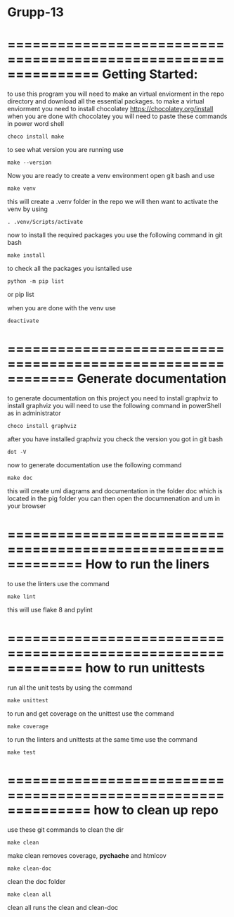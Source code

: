 # Grupp-13
===============================================================
Getting Started:
================================================================
to use this program you will need to make an virtual enviorment
in the repo directory and download all the essential packages. 
to make a virtual enviorment you need to install chocolatey https://chocolatey.org/install
when you are done with chocolatey you will need to paste these commands in power word shell

    choco install make

to see what version you are running use 

    make --version

Now you are ready to create a venv environment open git bash and use

    make venv

this will create a .venv folder in the repo 
we will then want to activate the venv by using

    . .venv/Scripts/activate

now to install the required packages you use the following command in git bash

    make install

to check all the packages you isntalled use 

    python -m pip list
or 
    pip list

when you are done with the venv use

    deactivate

============================================================
Generate documentation
============================================================
to generate documentation on this project you need to install graphviz
to install graphviz you will need to use the following command in powerShell as in administrator

    choco install graphviz

after you have installed graphviz you check the version you got in git bash

    dot -V

now to generate documentation use the following command

    make doc 

this will create uml diagrams and documentation in the folder doc which is located in the pig folder
you can then open the documnenation and um in your browser 

=============================================================
How to run the liners
============================================================
to use the linters use the command

    make lint 

this will use flake 8 and pylint

=============================================================
how to run unittests
=============================================================
run all the unit tests by using the command

    make unittest

to run and get coverage on the unittest use the command

    make coverage

to run the linters and unittests at the same time use the command 

    make test 

==============================================================
how to clean up repo 
===============================================================
use these git commands to clean the dir

    make clean 

make clean removes coverage, __pychache__ and htmlcov

    make clean-doc

clean the doc folder

    make clean all 

clean all runs the clean and clean-doc
